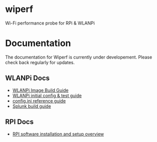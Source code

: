 # wiperf

Wi-Fi performance probe for RPi & WLANPi

# Documentation

The documentation for Wiperf is currently under developement. Please check back regularly for updates.

## WLANPi Docs

- [WLANPi Image Build Guide][wlanpi_build]
- [WLANPi initial config & test guide][wlanpi_config]
- [config.ini reference guide][config_ini]
- [Splunk build guide][splunk_build]


## RPI Docs

- [RPI software installation and setup overview][rpi_readme]

<!-- link list -->
[rpi_readme]: docs/README_RPi.md
[wlanpi_build]: docs/README_WLANPi_Image_Build.md
[wlanpi_config]: docs/README_WLANPi_Config.md
[config_ini]: docs/README_Config.ini.md
[splunk_build]: https://github.com/wifinigel/wiperf/raw/master/docs/WLANPi%20Wiperf%20Probe%20-%20Splunk%20Build.pdf
